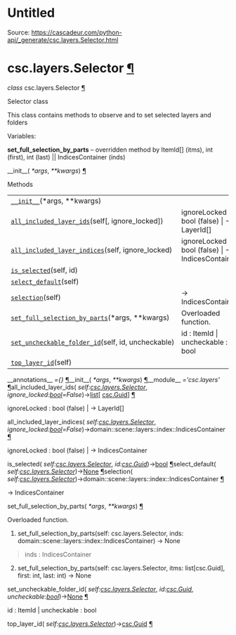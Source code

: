 # Untitled

Source: https://cascadeur.com/python-api/_generate/csc.layers.Selector.html

# csc.layers.Selector [¶](https://cascadeur.com/python-api/_generate/csc.layers.Selector.html\#csc-layers-selector "Permalink to this heading")

_class_ csc.layers.Selector [¶](https://cascadeur.com/python-api/_generate/csc.layers.Selector.html#csc.layers.Selector "Permalink to this definition")

Selector class

This class contains methods to observe and to set selected layers and folders

Variables:

**set\_full\_selection\_by\_parts** – overridden method by ItemId\[\] (itms), int (first), int (last) \|\| IndicesContainer (inds)

\_\_init\_\_( _\*args_, _\*\*kwargs_) [¶](https://cascadeur.com/python-api/_generate/csc.layers.Selector.html#csc.layers.Selector.__init__ "Permalink to this definition")

Methods

|     |     |
| --- | --- |
| [`__init__`](https://cascadeur.com/python-api/csc.html#csc.layers.Selector.__init__ "csc.layers.Selector.__init__")(\*args, \*\*kwargs) |  |
| [`all_included_layer_ids`](https://cascadeur.com/python-api/csc.html#csc.layers.Selector.all_included_layer_ids "csc.layers.Selector.all_included_layer_ids")(self\[, ignore\_locked\]) | ignoreLocked : bool (false) \| -> LayerId\[\] |
| [`all_included_layer_indices`](https://cascadeur.com/python-api/csc.html#csc.layers.Selector.all_included_layer_indices "csc.layers.Selector.all_included_layer_indices")(self, ignore\_locked) | ignoreLocked : bool (false) \| -> IndicesContainer |
| [`is_selected`](https://cascadeur.com/python-api/csc.html#csc.layers.Selector.is_selected "csc.layers.Selector.is_selected")(self, id) |  |
| [`select_default`](https://cascadeur.com/python-api/csc.html#csc.layers.Selector.select_default "csc.layers.Selector.select_default")(self) |  |
| [`selection`](https://cascadeur.com/python-api/csc.html#csc.layers.Selector.selection "csc.layers.Selector.selection")(self) | -\> IndicesContainer |
| [`set_full_selection_by_parts`](https://cascadeur.com/python-api/csc.html#csc.layers.Selector.set_full_selection_by_parts "csc.layers.Selector.set_full_selection_by_parts")(\*args, \*\*kwargs) | Overloaded function. |
| [`set_uncheckable_folder_id`](https://cascadeur.com/python-api/csc.html#csc.layers.Selector.set_uncheckable_folder_id "csc.layers.Selector.set_uncheckable_folder_id")(self, id, uncheckable) | id : ItemId \| uncheckable : bool |
| [`top_layer_id`](https://cascadeur.com/python-api/csc.html#csc.layers.Selector.top_layer_id "csc.layers.Selector.top_layer_id")(self) |  |

\_\_annotations\_\_ _={}_ [¶](https://cascadeur.com/python-api/_generate/csc.layers.Selector.html#csc.layers.Selector.__annotations__ "Permalink to this definition")\_\_init\_\_( _\*args_, _\*\*kwargs_) [¶](https://cascadeur.com/python-api/_generate/csc.layers.Selector.html#id0 "Permalink to this definition")\_\_module\_\_ _='csc.layers'_ [¶](https://cascadeur.com/python-api/_generate/csc.layers.Selector.html#csc.layers.Selector.__module__ "Permalink to this definition")all\_included\_layer\_ids( _self:[csc.layers.Selector](https://cascadeur.com/python-api/csc.html#csc.layers.Selector "csc.layers.Selector")_, _ignore\_locked:[bool](https://docs.python.org/3/library/functions.html#bool "(in Python v3.13)")=False_)→[list](https://docs.python.org/3/library/stdtypes.html#list "(in Python v3.13)")\[ [csc.Guid](https://cascadeur.com/python-api/csc.html#csc.Guid "csc.Guid")\] [¶](https://cascadeur.com/python-api/_generate/csc.layers.Selector.html#csc.layers.Selector.all_included_layer_ids "Permalink to this definition")

ignoreLocked : bool (false) \| -> LayerId\[\]

all\_included\_layer\_indices( _self:[csc.layers.Selector](https://cascadeur.com/python-api/csc.html#csc.layers.Selector "csc.layers.Selector")_, _ignore\_locked:[bool](https://docs.python.org/3/library/functions.html#bool "(in Python v3.13)")=False_)→domain::scene::layers::index::IndicesContainer [¶](https://cascadeur.com/python-api/_generate/csc.layers.Selector.html#csc.layers.Selector.all_included_layer_indices "Permalink to this definition")

ignoreLocked : bool (false) \| -> IndicesContainer

is\_selected( _self:[csc.layers.Selector](https://cascadeur.com/python-api/csc.html#csc.layers.Selector "csc.layers.Selector")_, _id:[csc.Guid](https://cascadeur.com/python-api/csc.html#csc.Guid "csc.Guid")_)→[bool](https://docs.python.org/3/library/functions.html#bool "(in Python v3.13)") [¶](https://cascadeur.com/python-api/_generate/csc.layers.Selector.html#csc.layers.Selector.is_selected "Permalink to this definition")select\_default( _self:[csc.layers.Selector](https://cascadeur.com/python-api/csc.html#csc.layers.Selector "csc.layers.Selector")_)→[None](https://docs.python.org/3/library/constants.html#None "(in Python v3.13)") [¶](https://cascadeur.com/python-api/_generate/csc.layers.Selector.html#csc.layers.Selector.select_default "Permalink to this definition")selection( _self:[csc.layers.Selector](https://cascadeur.com/python-api/csc.html#csc.layers.Selector "csc.layers.Selector")_)→domain::scene::layers::index::IndicesContainer [¶](https://cascadeur.com/python-api/_generate/csc.layers.Selector.html#csc.layers.Selector.selection "Permalink to this definition")

-\> IndicesContainer

set\_full\_selection\_by\_parts( _\*args_, _\*\*kwargs_) [¶](https://cascadeur.com/python-api/_generate/csc.layers.Selector.html#csc.layers.Selector.set_full_selection_by_parts "Permalink to this definition")

Overloaded function.

1. set\_full\_selection\_by\_parts(self: csc.layers.Selector, inds: domain::scene::layers::index::IndicesContainer) -> None


> inds : IndicesContainer

2. set\_full\_selection\_by\_parts(self: csc.layers.Selector, itms: list\[csc.Guid\], first: int, last: int) -> None


set\_uncheckable\_folder\_id( _self:[csc.layers.Selector](https://cascadeur.com/python-api/csc.html#csc.layers.Selector "csc.layers.Selector")_, _id:[csc.Guid](https://cascadeur.com/python-api/csc.html#csc.Guid "csc.Guid")_, _uncheckable:[bool](https://docs.python.org/3/library/functions.html#bool "(in Python v3.13)")_)→[None](https://docs.python.org/3/library/constants.html#None "(in Python v3.13)") [¶](https://cascadeur.com/python-api/_generate/csc.layers.Selector.html#csc.layers.Selector.set_uncheckable_folder_id "Permalink to this definition")

id : ItemId \| uncheckable : bool

top\_layer\_id( _self:[csc.layers.Selector](https://cascadeur.com/python-api/csc.html#csc.layers.Selector "csc.layers.Selector")_)→[csc.Guid](https://cascadeur.com/python-api/csc.html#csc.Guid "csc.Guid") [¶](https://cascadeur.com/python-api/_generate/csc.layers.Selector.html#csc.layers.Selector.top_layer_id "Permalink to this definition")